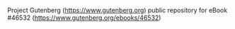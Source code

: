 Project Gutenberg (https://www.gutenberg.org) public repository for eBook #46532 (https://www.gutenberg.org/ebooks/46532)

